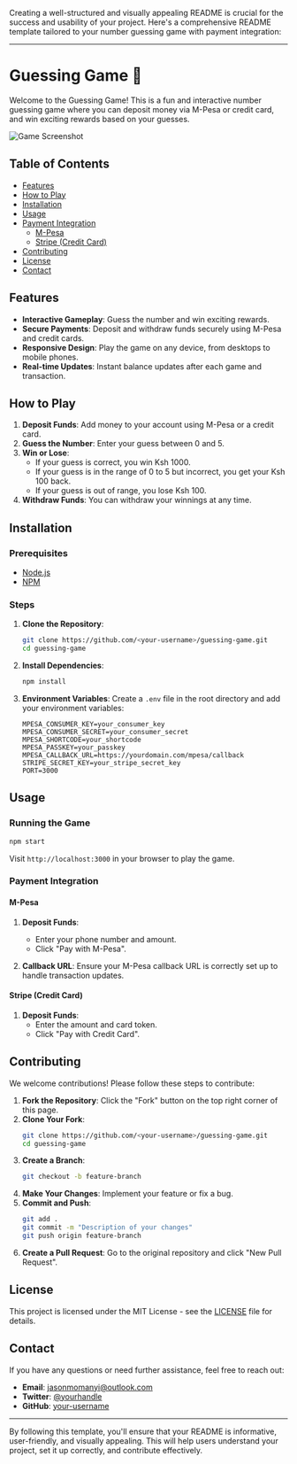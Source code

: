Creating a well-structured and visually appealing README is crucial for the success and usability of your project. Here's a comprehensive README template tailored to your number guessing game with payment integration:

---

# Guessing Game 🎲

Welcome to the Guessing Game! This is a fun and interactive number guessing game where you can deposit money via M-Pesa or credit card, and win exciting rewards based on your guesses.

![Game Screenshot](path/to/screenshot.png)

## Table of Contents

- [Features](#features)
- [How to Play](#how-to-play)
- [Installation](#installation)
- [Usage](#usage)
- [Payment Integration](#payment-integration)
  - [M-Pesa](#m-pesa)
  - [Stripe (Credit Card)](#stripe-credit-card)
- [Contributing](#contributing)
- [License](#license)
- [Contact](#contact)

## Features

- **Interactive Gameplay**: Guess the number and win exciting rewards.
- **Secure Payments**: Deposit and withdraw funds securely using M-Pesa and credit cards.
- **Responsive Design**: Play the game on any device, from desktops to mobile phones.
- **Real-time Updates**: Instant balance updates after each game and transaction.

## How to Play

1. **Deposit Funds**: Add money to your account using M-Pesa or a credit card.
2. **Guess the Number**: Enter your guess between 0 and 5.
3. **Win or Lose**:
   - If your guess is correct, you win Ksh 1000.
   - If your guess is in the range of 0 to 5 but incorrect, you get your Ksh 100 back.
   - If your guess is out of range, you lose Ksh 100.
4. **Withdraw Funds**: You can withdraw your winnings at any time.

## Installation

### Prerequisites

- [Node.js](https://nodejs.org/)
- [NPM](https://www.npmjs.com/)

### Steps

1. **Clone the Repository**:
   ```bash
   git clone https://github.com/<your-username>/guessing-game.git
   cd guessing-game
   ```

2. **Install Dependencies**:
   ```bash
   npm install
   ```

3. **Environment Variables**: Create a `.env` file in the root directory and add your environment variables:
   ```env
   MPESA_CONSUMER_KEY=your_consumer_key
   MPESA_CONSUMER_SECRET=your_consumer_secret
   MPESA_SHORTCODE=your_shortcode
   MPESA_PASSKEY=your_passkey
   MPESA_CALLBACK_URL=https://yourdomain.com/mpesa/callback
   STRIPE_SECRET_KEY=your_stripe_secret_key
   PORT=3000
   ```

## Usage

### Running the Game

```bash
npm start
```

Visit `http://localhost:3000` in your browser to play the game.

### Payment Integration

#### M-Pesa

1. **Deposit Funds**:
   - Enter your phone number and amount.
   - Click "Pay with M-Pesa".

2. **Callback URL**: Ensure your M-Pesa callback URL is correctly set up to handle transaction updates.

#### Stripe (Credit Card)

1. **Deposit Funds**:
   - Enter the amount and card token.
   - Click "Pay with Credit Card".

## Contributing

We welcome contributions! Please follow these steps to contribute:

1. **Fork the Repository**: Click the "Fork" button on the top right corner of this page.
2. **Clone Your Fork**:
   ```bash
   git clone https://github.com/<your-username>/guessing-game.git
   cd guessing-game
   ```
3. **Create a Branch**:
   ```bash
   git checkout -b feature-branch
   ```
4. **Make Your Changes**: Implement your feature or fix a bug.
5. **Commit and Push**:
   ```bash
   git add .
   git commit -m "Description of your changes"
   git push origin feature-branch
   ```
6. **Create a Pull Request**: Go to the original repository and click "New Pull Request".

## License

This project is licensed under the MIT License - see the [LICENSE](LICENSE) file for details.

## Contact

If you have any questions or need further assistance, feel free to reach out:

- **Email**:  jasonmomanyi@outlook.com
- **Twitter**: [@yourhandle](https://twitter.com/JasonOrandi)
- **GitHub**: [your-username](https://github.com/JasonMomanyi)

---

By following this template, you'll ensure that your README is informative, user-friendly, and visually appealing. This will help users understand your project, set it up correctly, and contribute effectively.
